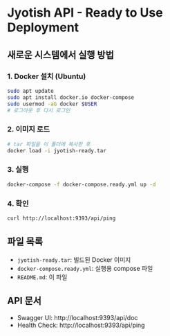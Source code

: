 # Jyotish API - Ready to Use Deployment

## 새로운 시스템에서 실행 방법

### 1. Docker 설치 (Ubuntu)
```bash
sudo apt update
sudo apt install docker.io docker-compose
sudo usermod -aG docker $USER
# 로그아웃 후 다시 로그인
```

### 2. 이미지 로드
```bash
# tar 파일을 이 폴더에 복사한 후
docker load -i jyotish-ready.tar
```

### 3. 실행
```bash
docker-compose -f docker-compose.ready.yml up -d
```

### 4. 확인
```bash
curl http://localhost:9393/api/ping
```

## 파일 목록
- `jyotish-ready.tar`: 빌드된 Docker 이미지
- `docker-compose.ready.yml`: 실행용 compose 파일
- `README.md`: 이 파일

## API 문서
- Swagger UI: http://localhost:9393/api/doc
- Health Check: http://localhost:9393/api/ping